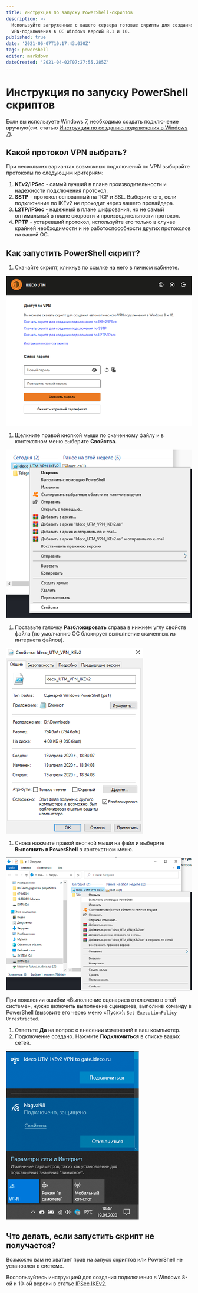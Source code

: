 ```yaml
---
title: Инструкция по запуску PowerShell-скриптов
description: >-
  Используйте загруженные с вашего сервера готовые скрипты для создания
  VPN-подключения в ОС Windows версий 8.1 и 10.
published: true
date: '2021-06-07T10:17:43.030Z'
tags: powershell
editor: markdown
dateCreated: '2021-04-02T07:27:55.285Z'
---
```


# Инструкция по запуску PowerShell скриптов

Если вы используете Windows 7, необходимо создать подключение вручную\(cм. статью [Инструкция по созданию подключения в Windows 7](new-connection-windows-7.md)\).

## Какой протокол VPN выбрать?

При нескольких вариантах возможных подключений по VPN выбирайте протоколы по следующим критериям:

1. **KEv2/IPSec** - самый лучший в плане производительности и надежности подключения протокол. 
2. **SSTP** - протокол основанный на TCP и SSL. Выберите его, если подключение по IKEv2 не проходит через вашего провайдера. 
3. **L2TP/IPSec** - надежный в плане шифрования, но не самый оптимальный в плане скорости и производительности протокол. 
4. **PPTP** - устаревший протокол, используйте его только в случае крайней необходимости и не работоспособности других протоколов на вашей ОС.

## Как запустить PowerShell скрипт?

1. Скачайте скрипт, кликнув по ссылке на него в личном кабинете.

![](../../../../.gitbook/assets/lk_001.png)

1. Щелкните правой кнопкой мыши по скаченному файлу и в контекстном меню выберите **Свойства**.

![](../../../../.gitbook/assets/17072164.png)

1. Поставьте галочку **Разблокировать** справа в нижнем углу свойств файла \(по умолчанию ОС блокирует выполнение скаченных из интернета файлов\).

![](../../../../.gitbook/assets/17072165.png)

1. Снова нажмите правой кнопкой мыши на файл и выберите **Выполнить в PowerShell** в контекстном меню.

![](../../../../.gitbook/assets/17072166.png)

При появлении ошибки «Выполнение сценариев отключено в этой системе», нужно включить выполнение сценариев, выполнив команду в PowerShell \(вызовите его через меню «Пуск»\): `Set-ExecutionPolicy Unrestricted`.

1. Ответьте **Да** на вопрос о внесении изменений в ваш компьютер.
2. Подключение создано. Нажмите **Подключиться** в списке ваших сетей.

![](../../../../.gitbook/assets/подключение%20%281%29%20%281%29%20%281%29%20%281%29%20%282%29%20%282%29%20%282%29%20%282%29%20%282%29%20%282%29.png)

## Что делать, если запустить скрипт не получается?

Возможно вам не хватает прав на запуск скриптов или PowerShell не установлен в системе.

Воспользуйтесь инструкцией для создания подключения в Windows 8-ой и 10-ой версии в статье [IPSec IKEv2](ipsec-ikev2.md).

